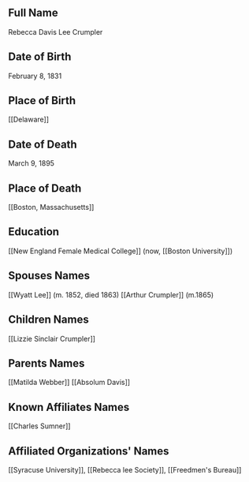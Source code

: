 ## Full Name
Rebecca Davis Lee Crumpler

## Date of Birth
February 8, 1831

## Place of Birth
[[Delaware]]

## Date of Death
March 9, 1895

## Place of Death
[[Boston, Massachusetts]]

## Education
[[New England Female Medical College]] (now, [[Boston University]])

## Spouses Names
[[Wyatt Lee]] (m. 1852, died 1863)
[[Arthur Crumpler]] (m.1865)

## Children Names
[[Lizzie Sinclair Crumpler]]

## Parents Names
[[Matilda Webber]]
[[Absolum Davis]]

## Known Affiliates Names
[[Charles Sumner]]

## Affiliated Organizations' Names
[[Syracuse University]], [[Rebecca lee Society]], [[Freedmen's Bureau]]
